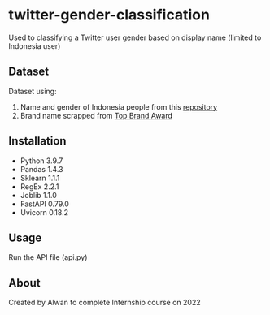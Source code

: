 # twitter-gender-classification

Used to classifying a Twitter user gender based on display name (limited to Indonesia user)

## Dataset
Dataset using:
1. Name and gender of Indonesia people from this [repository](https://github.com/irfani/Jenis-Kelamin/blob/master/data/data-pemilih-kpu.csv)
2. Brand name scrapped from [Top Brand Award](https://www.topbrand-award.com/top-brand-index/)

## Installation
- Python 3.9.7
- Pandas 1.4.3
- Sklearn 1.1.1
- RegEx 2.2.1
- Joblib 1.1.0
- FastAPI 0.79.0
- Uvicorn 0.18.2

## Usage
Run the API file (api.py)

## About
Created by Alwan to complete Internship course on 2022
